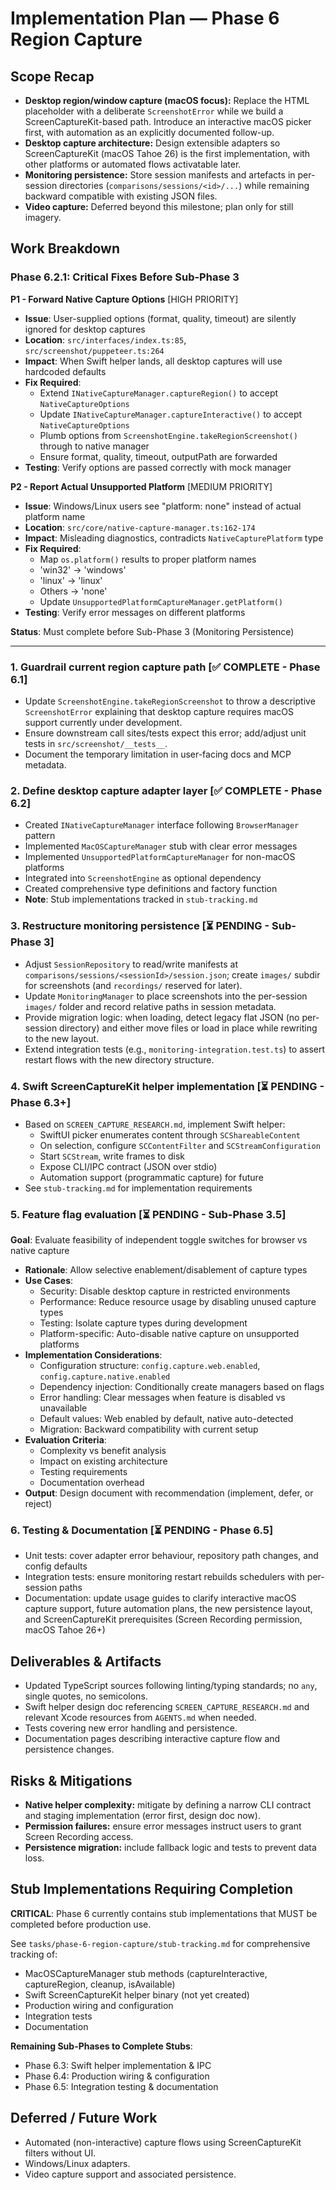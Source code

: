 # Implementation Plan — Phase 6 Region Capture

## Scope Recap
- **Desktop region/window capture (macOS focus):** Replace the HTML placeholder with a deliberate `ScreenshotError` while we build a ScreenCaptureKit-based path. Introduce an interactive macOS picker first, with automation as an explicitly documented follow-up.
- **Desktop capture architecture:** Design extensible adapters so ScreenCaptureKit (macOS Tahoe 26) is the first implementation, with other platforms or automated flows activatable later.
- **Monitoring persistence:** Store session manifests and artefacts in per-session directories (`comparisons/sessions/<id>/...`) while remaining backward compatible with existing JSON files.
- **Video capture:** Deferred beyond this milestone; plan only for still imagery.

## Work Breakdown

### Phase 6.2.1: Critical Fixes Before Sub-Phase 3

**P1 - Forward Native Capture Options** [HIGH PRIORITY]
- **Issue**: User-supplied options (format, quality, timeout) are silently ignored for desktop captures
- **Location**: `src/interfaces/index.ts:85`, `src/screenshot/puppeteer.ts:264`
- **Impact**: When Swift helper lands, all desktop captures will use hardcoded defaults
- **Fix Required**:
  - Extend `INativeCaptureManager.captureRegion()` to accept `NativeCaptureOptions`
  - Update `INativeCaptureManager.captureInteractive()` to accept `NativeCaptureOptions`
  - Plumb options from `ScreenshotEngine.takeRegionScreenshot()` through to native manager
  - Ensure format, quality, timeout, outputPath are forwarded
- **Testing**: Verify options are passed correctly with mock manager

**P2 - Report Actual Unsupported Platform** [MEDIUM PRIORITY]
- **Issue**: Windows/Linux users see "platform: none" instead of actual platform name
- **Location**: `src/core/native-capture-manager.ts:162-174`
- **Impact**: Misleading diagnostics, contradicts `NativeCapturePlatform` type
- **Fix Required**:
  - Map `os.platform()` results to proper platform names
  - 'win32' → 'windows'
  - 'linux' → 'linux'
  - Others → 'none'
  - Update `UnsupportedPlatformCaptureManager.getPlatform()`
- **Testing**: Verify error messages on different platforms

**Status**: Must complete before Sub-Phase 3 (Monitoring Persistence)

---

### 1. Guardrail current region capture path [✅ COMPLETE - Phase 6.1]
- Update `ScreenshotEngine.takeRegionScreenshot` to throw a descriptive `ScreenshotError` explaining that desktop capture requires macOS support currently under development.
- Ensure downstream call sites/tests expect this error; add/adjust unit tests in `src/screenshot/__tests__`.
- Document the temporary limitation in user-facing docs and MCP metadata.

### 2. Define desktop capture adapter layer [✅ COMPLETE - Phase 6.2]
- Created `INativeCaptureManager` interface following `BrowserManager` pattern
- Implemented `MacOSCaptureManager` stub with clear error messages
- Implemented `UnsupportedPlatformCaptureManager` for non-macOS platforms
- Integrated into `ScreenshotEngine` as optional dependency
- Created comprehensive type definitions and factory function
- **Note**: Stub implementations tracked in `stub-tracking.md`

### 3. Restructure monitoring persistence [⏳ PENDING - Sub-Phase 3]
- Adjust `SessionRepository` to read/write manifests at `comparisons/sessions/<sessionId>/session.json`; create `images/` subdir for screenshots (and `recordings/` reserved for later).
- Update `MonitoringManager` to place screenshots into the per-session `images/` folder and record relative paths in session metadata.
- Provide migration logic: when loading, detect legacy flat JSON (no per-session directory) and either move files or load in place while rewriting to the new layout.
- Extend integration tests (e.g., `monitoring-integration.test.ts`) to assert restart flows with the new directory structure.

### 4. Swift ScreenCaptureKit helper implementation [⏳ PENDING - Phase 6.3+]
- Based on `SCREEN_CAPTURE_RESEARCH.md`, implement Swift helper:
  - SwiftUI picker enumerates content through `SCShareableContent`
  - On selection, configure `SCContentFilter` and `SCStreamConfiguration`
  - Start `SCStream`, write frames to disk
  - Expose CLI/IPC contract (JSON over stdio)
  - Automation support (programmatic capture) for future
- See `stub-tracking.md` for implementation requirements

### 5. Feature flag evaluation [⏳ PENDING - Sub-Phase 3.5]
**Goal**: Evaluate feasibility of independent toggle switches for browser vs native capture
- **Rationale**: Allow selective enablement/disablement of capture types
- **Use Cases**:
  - Security: Disable desktop capture in restricted environments
  - Performance: Reduce resource usage by disabling unused capture types
  - Testing: Isolate capture types during development
  - Platform-specific: Auto-disable native capture on unsupported platforms
- **Implementation Considerations**:
  - Configuration structure: `config.capture.web.enabled`, `config.capture.native.enabled`
  - Dependency injection: Conditionally create managers based on flags
  - Error handling: Clear messages when feature is disabled vs unavailable
  - Default values: Web enabled by default, native auto-detected
  - Migration: Backward compatibility with current setup
- **Evaluation Criteria**:
  - Complexity vs benefit analysis
  - Impact on existing architecture
  - Testing requirements
  - Documentation overhead
- **Output**: Design document with recommendation (implement, defer, or reject)

### 6. Testing & Documentation [⏳ PENDING - Phase 6.5]
- Unit tests: cover adapter error behaviour, repository path changes, and config defaults
- Integration tests: ensure monitoring restart rebuilds schedulers with per-session paths
- Documentation: update usage guides to clarify interactive macOS capture support, future automation plans, the new persistence layout, and ScreenCaptureKit prerequisites (Screen Recording permission, macOS Tahoe 26+)

## Deliverables & Artifacts
- Updated TypeScript sources following linting/typing standards; no `any`, single quotes, no semicolons.
- Swift helper design doc referencing `SCREEN_CAPTURE_RESEARCH.md` and relevant Xcode resources from `AGENTS.md` when needed.
- Tests covering new error handling and persistence.
- Documentation pages describing interactive capture flow and persistence changes.

## Risks & Mitigations
- **Native helper complexity:** mitigate by defining a narrow CLI contract and staging implementation (error first, design doc now).
- **Permission failures:** ensure error messages instruct users to grant Screen Recording access.
- **Persistence migration:** include fallback logic and tests to prevent data loss.

## Stub Implementations Requiring Completion

**CRITICAL**: Phase 6 currently contains stub implementations that MUST be completed before production use.

See `tasks/phase-6-region-capture/stub-tracking.md` for comprehensive tracking of:
- MacOSCaptureManager stub methods (captureInteractive, captureRegion, cleanup, isAvailable)
- Swift ScreenCaptureKit helper binary (not yet created)
- Production wiring and configuration
- Integration tests
- Documentation

**Remaining Sub-Phases to Complete Stubs**:
- Phase 6.3: Swift helper implementation & IPC
- Phase 6.4: Production wiring & configuration
- Phase 6.5: Integration testing & documentation

## Deferred / Future Work
- Automated (non-interactive) capture flows using ScreenCaptureKit filters without UI.
- Windows/Linux adapters.
- Video capture support and associated persistence.
